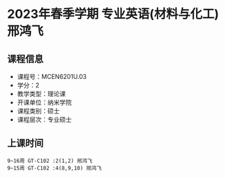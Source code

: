 # 2023年春季学期 专业英语(材料与化工) 邢鸿飞






## 课程信息

- 课程号：MCEN6201U.03
- 学分：2
- 教学类型：理论课
- 开课单位：纳米学院
- 课程类别：硕士
- 课程层次：专业硕士

## 上课时间

```
9~16周 GT-C102 :2(1,2) 邢鸿飞
9~15周 GT-C102 :4(8,9,10) 邢鸿飞
```


